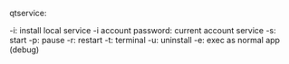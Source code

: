 qtservice:


-i: install local service
-i account password: current account service
-s: start
-p: pause
-r: restart
-t: terminal
-u: uninstall
-e: exec as normal app (debug)
